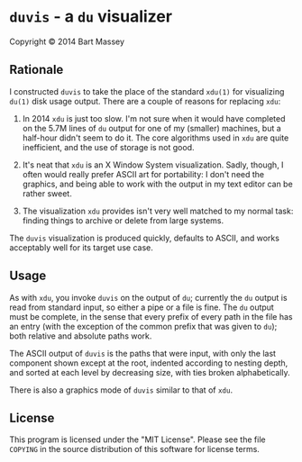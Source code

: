 # `duvis` - a `du` visualizer
Copyright © 2014 Bart Massey

## Rationale

I constructed `duvis` to take the place of the standard
`xdu(1)` for visualizing `du(1)` disk usage output. There
are a couple of reasons for replacing `xdu`:

1. In 2014 `xdu` is just too slow. I'm not sure when it
   would have completed on the 5.7M lines of `du` output for
   one of my (smaller) machines, but a half-hour didn't seem
   to do it. The core algorithms used in `xdu` are quite
   inefficient, and the use of storage is not good.

2. It's neat that `xdu` is an X Window System visualization.
   Sadly, though, I often would really prefer ASCII art for
   portability: I don't need the graphics, and being able to
   work with the output in my text editor can be rather sweet.

3. The visualization `xdu` provides isn't very well matched
   to my normal task: finding things to archive or delete
   from large systems.

The `duvis` visualization is produced quickly, defaults to
ASCII, and works acceptably well for its target use case.

## Usage

As with `xdu`, you invoke `duvis` on the output of `du`;
currently the `du` output is read from standard input, so
either a pipe or a file is fine. The `du` output must be
complete, in the sense that every prefix of every path in
the file has an entry (with the exception of the common
prefix that was given to `du`); both relative and absolute
paths work.

The ASCII output of `duvis` is the paths that were input,
with only the last component shown except at the root,
indented according to nesting depth, and sorted at each
level by decreasing size, with ties broken alphabetically.

There is also a graphics mode of `duvis` similar to that of
`xdu`.

## License

This program is licensed under the "MIT License".  Please
see the file `COPYING` in the source distribution of this
software for license terms.
